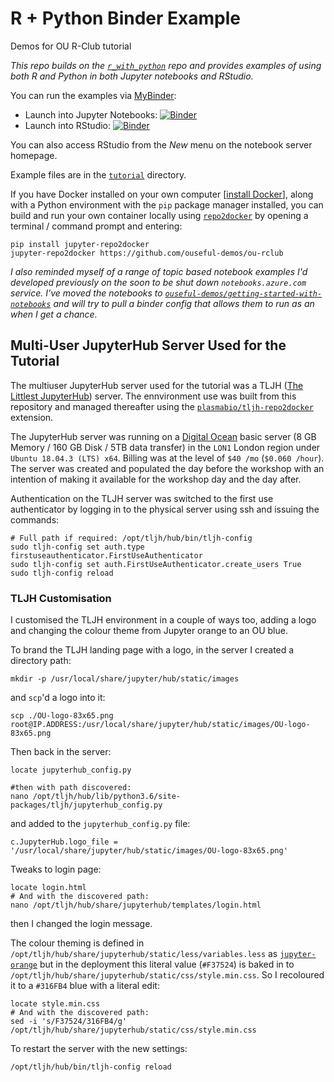 # R + Python Binder Example

Demos for OU R-Club tutorial

*This repo builds on the [`r_with_python`](https://github.com/binder-examples/r_with_python) repo and provides examples of using both R and Python in both Jupyter notebooks and RStudio.*

You can run the examples via [MyBinder](https://mybinder.readthedocs.io/en/latest/):

 - Launch into Jupyter Notebooks: [![Binder](http://mybinder.org/badge.svg)](http://mybinder.org/v2/gh/ouseful-demos/ou-rclub/master)
 - Launch into RStudio: [![Binder](http://mybinder.org/badge.svg)](http://mybinder.org/v2/gh/ouseful-demos/ou-rclub/master?urlpath=rstudio)

You can also access RStudio from the *New* menu on the notebook server homepage.

Example files are in the [`tutorial`](./tutorial) directory.


If you have Docker installed on your own computer [[install Docker](https://docs.docker.com/engine/install/)], along with a Python environment with the `pip` package manager installed, you can build and run your own container locally using [`repo2docker`](https://repo2docker.readthedocs.io/en/latest/) by opening a terminal / command prompt and entering:

```
pip install jupyter-repo2docker
jupyter-repo2docker https://github.com/ouseful-demos/ou-rclub
```

*I also reminded myself of a range of topic based notebook examples I'd developed previously on the soon to be shut down `notebooks.azure.com` service. I've moved the notebooks to [`ouseful-demos/getting-started-with-notebooks`](https://github.com/ouseful-demos/getting-started-with-notebooks) and will try to pull a binder config that allows them to run as an when I get a chance.*

## Multi-User JupyterHub Server Used for the Tutorial

The multiuser JupyterHub server used for the tutorial was a TLJH ([The Littlest JupyterHub](https://tljh.jupyter.org/en/latest/)) server. The ennvironment use was built from this repository and managed thereafter using the [`plasmabio/tljh-repo2docker`](https://github.com/plasmabio/tljh-repo2docker) extension.

The JupyterHub server was running on a [Digital Ocean](https://www.digitalocean.com/) basic server (8 GB Memory / 160 GB Disk / 5TB data transfer) in the `LON1` London region under `Ubuntu 18.04.3 (LTS) x64`. Billing was at the level of `$40 /mo` (`$0.060 /hour`). The server was created and populated the day before the workshop with an intention of making it available for the workshop day and the day after.

Authentication on the TLJH server was switched to the first use authenticator by logging in to the physical server using ssh and issuing the commands:

```
# Full path if required: /opt/tljh/hub/bin/tljh-config 
sudo tljh-config set auth.type firstuseauthenticator.FirstUseAuthenticator
sudo tljh-config set auth.FirstUseAuthenticator.create_users True
sudo tljh-config reload
```


### TLJH Customisation

I customised the TLJH environment in a couple of ways too, adding a logo and changing the colour theme from Jupyter orange to an OU blue.

To brand the TLJH landing page with a logo, in the server I created a directory path:

```
mkdir -p /usr/local/share/jupyter/hub/static/images
```
and `scp`'d a logo into it:

```
scp ./OU-logo-83x65.png root@IP.ADDRESS:/usr/local/share/jupyter/hub/static/images/OU-logo-83x65.png
```

Then back in the server:

```
locate jupyterhub_config.py

#then with path discovered:
nano /opt/tljh/hub/lib/python3.6/site-packages/tljh/jupyterhub_config.py
```

and added to the `jupyterhub_config.py` file:

```
c.JupyterHub.logo_file = '/usr/local/share/jupyter/hub/static/images/OU-logo-83x65.png'
```

Tweaks to login page:

```
locate login.html
# And with the discovered path:
nano /opt/tljh/hub/share/jupyterhub/templates/login.html
```

then I changed the login message.

The colour theming is defined in `/opt/tljh/hub/share/jupyterhub/static/less/variables.less` as [`jupyter-orange`](https://github.com/jupyterhub/jupyterhub/search?q=jupyter-orange&unscoped_q=jupyter-orange) but in the deployment this literal value (`#F37524`) is baked in to `/opt/tljh/hub/share/jupyterhub/static/css/style.min.css`. So I recoloured it to a `#316FB4` blue with a literal edit:

```
locate style.min.css
# And with the discovered path:
sed -i 's/F37524/316FB4/g' /opt/tljh/hub/share/jupyterhub/static/css/style.min.css
```

To restart the server with the new settings:

```
/opt/tljh/hub/bin/tljh-config reload
```
